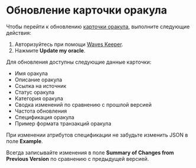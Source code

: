 # Обновление карточки оракула

Чтобы перейти к обновлению [карточки оракула](/ru/ecosystem/waves-oracles/oracle-card), выполните следующие действия:

1. Авторизуйтесь при помощи [Waves Keeper](/ru/ecosystem/waves-keeper).
2. Нажмите **Update my oracle**.

Для обновления доступны следующие данные карточки:

- Имя оракула
- Описание оракула
- Ссылка на источник
- Статус оракула
- Категория оракула
- Сводка изменений по сравнению с прошлой версией
- Частота обновления
- Спецификация оракула
- Пример формата транзакций оракула

При изменении атрибутов спецификации не забудьте изменить JSON в поле **Example**.

Всегда записывайте изменения в поле **Summary of Changes from Previous Version** по сравнению с предыдущей версией.
